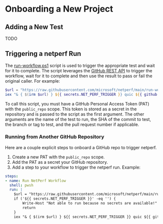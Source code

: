 # Onboarding a New Project

## Adding a New Test

TODO

## Triggering a netperf Run

The [run-workflow.ps1](../run-workflow.ps1) script is used to trigger the appropriate test and wait for it to complete. The script leverages the [GitHub REST API](https://docs.github.com/en/rest) to trigger the workflow, wait for it to complete and then use the result to pass or fail the original caller.  For example:

```PowerShell
$url = "https://raw.githubusercontent.com/microsoft/netperf/main/run-workflow.ps1"
iex "& { $(irm $url) } ${{ secrets.NET_PERF_TRIGGER }} quic ${{ github.sha }} ${{ github.ref }} ${{ github.event.pull_request.number }}"
```

To call this script, you must have a GitHub Personal Access Token (PAT) with the `public_repo` scope.  This token is stored as a secret in the repository and is passed to the script as the first argument.  The other arguments are the name of the test to run, the SHA of the commit to test, the branch or tag to test, and the pull request number if applicable.

### Running from Another GitHub Repository

Here are a couple explicit steps to onboard a GitHub repo to trigger netperf.

1. Create a new PAT with the `public_repo` scope.
2. Add the PAT as a secret your GitHub repository.
3. Add a step to your workflow to trigger the netperf run. Example:

```yaml
steps:
- name: Run NetPerf Workflow
  shell: pwsh
  run: |
    $url = "https://raw.githubusercontent.com/microsoft/netperf/main/run-workflow.ps1"
    if ('${{ secrets.NET_PERF_TRIGGER }}' -eq '') {
        Write-Host "Not able to run because no secrets are available!"
        return
    }
    iex "& { $(irm $url) } ${{ secrets.NET_PERF_TRIGGER }} quic ${{ github.sha }} ${{ github.ref }} ${{ github.event.pull_request.number }}"
```
